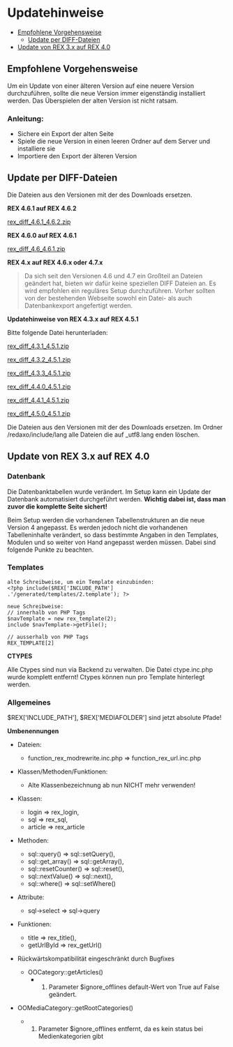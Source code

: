 # Updatehinweise
- [Empfohlene Vorgehensweise](#empfohlen)
	- [Update per DIFF-Dateien](#diff)
- [Update von REX 3.x auf REX 4.0](#3x)

<a name="empfohlen"></a>

## Empfohlene Vorgehensweise 

Um ein Update von einer älteren Version auf eine neuere Version durchzuführen, sollte die neue Version immer eigenständig installiert werden. Das Überspielen der alten Version ist nicht ratsam.

### Anleitung: 

- Sichere ein Export der alten Seite
- Spiele die neue Version in einen leeren Ordner auf dem Server und installiere sie
- Importiere den Export der älteren Version

<a name="diff"></a>
## Update per DIFF-Dateien
Die Dateien aus den Versionen mit der des Downloads ersetzen.

**REX 4.6.1 auf REX 4.6.2**

[rex_diff_4.6.1_4.6.2.zip](/media/rex_diff_4.6.1_4.6.2.zip)

**REX 4.6.0 auf REX 4.6.1**

[rex_diff_4.6_4.6.1.zip](/media/rex_diff_4.6_4.6.1.zip)

**REX 4.x auf REX 4.6.x oder 4.7.x**

> Da sich seit den Versionen 4.6 und 4.7 ein Großteil an Dateien geändert hat, bieten wir dafür keine speziellen DIFF Dateien an.
Es wird empfohlen ein reguläres Setup durchzuführen. Vorher sollten von der bestehenden Webseite sowohl ein Datei- als auch Datenbankexport angefertigt werden.

**Updatehinweise von REX 4.3.x auf REX 4.5.1**

Bitte folgende Datei herunterladen:

[rex_diff_4.3.1_4.5.1.zip](/media/rex_diff_4.3.1_4.5.1.zip)

[rex_diff_4.3.2_4.5.1.zip](/media/rex_diff_4.3.2_4.5.1.zip)

[rex_diff_4.3.3_4.5.1.zip](/media/rex_diff_4.3.3_4.5.1.zip)

[rex_diff_4.4.0_4.5.1.zip](/media/rex_diff_4.4.0_4.5.1.zip)

[rex_diff_4.4.1_4.5.1.zip](/media/rex_diff_4.4.1_4.5.1.zip)

[rex_diff_4.5.0_4.5.1.zip](/media/rex_diff_4.5.0_4.5.1.zip)

Die Dateien aus den Versionen mit der des Downloads ersetzen.
Im Ordner /redaxo/include/lang alle Dateien die auf _utf8.lang enden löschen.

<a name="3x"></a>
## Update von REX 3.x auf REX 4.0

### Datenbank


Die Datenbanktabellen wurde verändert. 
Im Setup kann ein Update der Datenbank automatisiert durchgeführt werden.
**Wichtig dabei ist, dass man zuvor die komplette Seite sichert!**

Beim Setup werden die vorhandenen Tabellenstrukturen an die neue Version 4 angepasst. Es werden jedoch nicht die vorhandenen Tabelleninhalte verändert, so dass bestimmte Angaben in den Templates, Modulen und so weiter von Hand angepasst werden müssen. Dabei sind folgende Punkte zu beachten.

### Templates
	
	alte Schreibweise, um ein Template einzubinden:
	<?php include($REX['INCLUDE_PATH'] .'/generated/templates/2.template'); ?>
	
	neue Schreibweise:
	// innerhalb von PHP Tags
	$navTemplate = new rex_template(2); 
	include $navTemplate->getFile();
	
	// ausserhalb von PHP Tags
	REX_TEMPLATE[2]

**CTYPES**

Alle Ctypes sind nun via Backend zu verwalten. 
Die Datei ctype.inc.php wurde komplett entfernt!
Ctypes können nun pro Template hinterlegt werden.

### Allgemeines

$REX['INCLUDE_PATH'], $REX['MEDIAFOLDER'] sind jetzt absolute Pfade!

**Umbenennungen** 

* Dateien:
	* function_rex_modrewrite.inc.php => function_rex_url.inc.php

* Klassen/Methoden/Funktionen:
	* Alte Klassenbezeichnung ab nun NICHT mehr verwenden!

* Klassen:

	* login => rex_login,
	* sql => rex_sql,
	* article => rex_article

* Methoden:

	* sql::query() => sql::setQuery(),
	* sql::get_array() => sql::getArray(),
	* sql::resetCounter() => sql::reset(),
	* sql::nextValue() => sql::next(),
	* sql::where() => sql::setWhere()

* Attribute:

	* sql->select => sql->query

* Funktionen:

	* title => rex_title(),
	* getUrlById => rex_getUrl()

* Rückwärtskompatibilität eingeschränkt durch Bugfixes

	*  OOCategory::getArticles()
		* 1. Parameter $ignore_offlines default-Wert von True auf False geändert.
* OOMediaCategory::getRootCategories()
	* 1. Parameter $ignore_offlines entfernt, da es kein status bei Medienkategorien gibt
